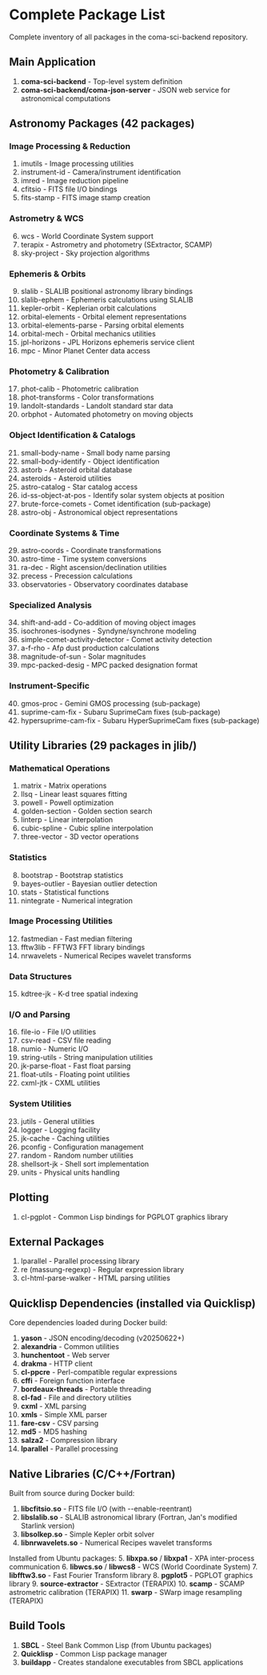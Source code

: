 # Complete Package List

Complete inventory of all packages in the coma-sci-backend repository.

## Main Application
1. **coma-sci-backend** - Top-level system definition
2. **coma-sci-backend/coma-json-server** - JSON web service for astronomical computations

## Astronomy Packages (42 packages)

### Image Processing & Reduction
1. imutils - Image processing utilities
2. instrument-id - Camera/instrument identification
3. imred - Image reduction pipeline
4. cfitsio - FITS file I/O bindings
5. fits-stamp - FITS image stamp creation

### Astrometry & WCS
6. wcs - World Coordinate System support
7. terapix - Astrometry and photometry (SExtractor, SCAMP)
8. sky-project - Sky projection algorithms

### Ephemeris & Orbits
9. slalib - SLALIB positional astronomy library bindings
10. slalib-ephem - Ephemeris calculations using SLALIB
11. kepler-orbit - Keplerian orbit calculations
12. orbital-elements - Orbital element representations
13. orbital-elements-parse - Parsing orbital elements
14. orbital-mech - Orbital mechanics utilities
15. jpl-horizons - JPL Horizons ephemeris service client
16. mpc - Minor Planet Center data access

### Photometry & Calibration
17. phot-calib - Photometric calibration
18. phot-transforms - Color transformations
19. landolt-standards - Landolt standard star data
20. orbphot - Automated photometry on moving objects

### Object Identification & Catalogs
21. small-body-name - Small body name parsing
22. small-body-identify - Object identification
23. astorb - Asteroid orbital database
24. asteroids - Asteroid utilities
25. astro-catalog - Star catalog access
26. id-ss-object-at-pos - Identify solar system objects at position
27. brute-force-comets - Comet identification (sub-package)
28. astro-obj - Astronomical object representations

### Coordinate Systems & Time
29. astro-coords - Coordinate transformations
30. astro-time - Time system conversions
31. ra-dec - Right ascension/declination utilities
32. precess - Precession calculations
33. observatories - Observatory coordinates database

### Specialized Analysis
34. shift-and-add - Co-addition of moving object images
35. isochrones-isodynes - Syndyne/synchrone modeling
36. simple-comet-activity-detector - Comet activity detection
37. a-f-rho - Afρ dust production calculations
38. magnitude-of-sun - Solar magnitudes
39. mpc-packed-desig - MPC packed designation format

### Instrument-Specific
40. gmos-proc - Gemini GMOS processing (sub-package)
41. suprime-cam-fix - Subaru SuprimeCam fixes (sub-package)
42. hypersuprime-cam-fix - Subaru HyperSuprimeCam fixes (sub-package)

## Utility Libraries (29 packages in jlib/)

### Mathematical Operations
1. matrix - Matrix operations
2. llsq - Linear least squares fitting
3. powell - Powell optimization
4. golden-section - Golden section search
5. linterp - Linear interpolation
6. cubic-spline - Cubic spline interpolation
7. three-vector - 3D vector operations

### Statistics
8. bootstrap - Bootstrap statistics
9. bayes-outlier - Bayesian outlier detection
10. stats - Statistical functions
11. nintegrate - Numerical integration

### Image Processing Utilities
12. fastmedian - Fast median filtering
13. fftw3lib - FFTW3 FFT library bindings
14. nrwavelets - Numerical Recipes wavelet transforms

### Data Structures
15. kdtree-jk - K-d tree spatial indexing

### I/O and Parsing
16. file-io - File I/O utilities
17. csv-read - CSV file reading
18. numio - Numeric I/O
19. string-utils - String manipulation utilities
20. jk-parse-float - Fast float parsing
21. float-utils - Floating point utilities
22. cxml-jtk - CXML utilities

### System Utilities
23. jutils - General utilities
24. logger - Logging facility
25. jk-cache - Caching utilities
26. pconfig - Configuration management
27. random - Random number utilities
28. shellsort-jk - Shell sort implementation
29. units - Physical units handling

## Plotting
1. cl-pgplot - Common Lisp bindings for PGPLOT graphics library

## External Packages
1. lparallel - Parallel processing library
2. re (massung-regexp) - Regular expression library
3. cl-html-parse-walker - HTML parsing utilities

## Quicklisp Dependencies (installed via Quicklisp)

Core dependencies loaded during Docker build:
1. **yason** - JSON encoding/decoding (v20250622+)
2. **alexandria** - Common utilities
3. **hunchentoot** - Web server
4. **drakma** - HTTP client
5. **cl-ppcre** - Perl-compatible regular expressions
6. **cffi** - Foreign function interface
7. **bordeaux-threads** - Portable threading
8. **cl-fad** - File and directory utilities
9. **cxml** - XML parsing
10. **xmls** - Simple XML parser
11. **fare-csv** - CSV parsing
12. **md5** - MD5 hashing
13. **salza2** - Compression library
14. **lparallel** - Parallel processing

## Native Libraries (C/C++/Fortran)

Built from source during Docker build:
1. **libcfitsio.so** - FITS file I/O (with --enable-reentrant)
2. **libslalib.so** - SLALIB astronomical library (Fortran, Jan's modified Starlink version)
3. **libsolkep.so** - Simple Kepler orbit solver
4. **libnrwavelets.so** - Numerical Recipes wavelet transforms

Installed from Ubuntu packages:
5. **libxpa.so** / **libxpa1** - XPA inter-process communication
6. **libwcs.so** / **libwcs8** - WCS (World Coordinate System)
7. **libfftw3.so** - Fast Fourier Transform library
8. **pgplot5** - PGPLOT graphics library
9. **source-extractor** - SExtractor (TERAPIX)
10. **scamp** - SCAMP astrometric calibration (TERAPIX)
11. **swarp** - SWarp image resampling (TERAPIX)

## Build Tools

1. **SBCL** - Steel Bank Common Lisp (from Ubuntu packages)
2. **Quicklisp** - Common Lisp package manager
3. **buildapp** - Creates standalone executables from SBCL applications
